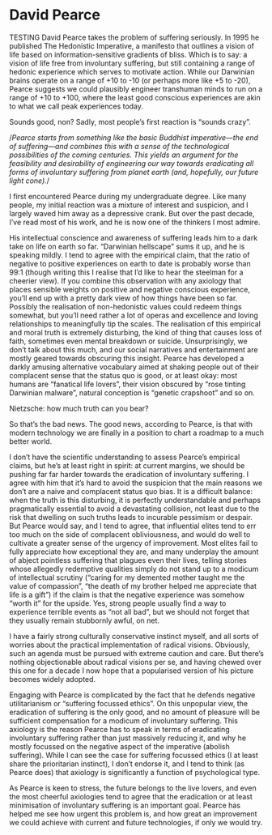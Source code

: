 # David Pearce
TESTING 	David Pearce takes the problem of suffering seriously. In 1995 he published The Hedonistic Imperative, a manifesto that outlines a vision of life based on information-sensitive gradients of bliss. Which is to say: a vision of life free from involuntary suffering, but still containing a range of hedonic experience which serves to motivate action. While our Darwinian brains operate on a range of +10 to -10 (or perhaps more like +5 to -20), Pearce suggests we could plausibly engineer transhuman minds to run on a range of +10 to +100, where the least good conscious experiences are akin to what we call peak experiences today.

Sounds good, non? Sadly, most people’s first reaction is “sounds crazy”.

/*Pearce starts from something like the basic Buddhist imperative—the end of suffering—and combines this with a sense of the technological possibilities of the coming centuries. This yields an argument for the feasibility and desirability of engineering our way towards eradicating all forms of involuntary suffering from planet earth (and, hopefully, our future light cone).*/

I first encountered Pearce during my undergraduate degree. Like many people, my initial reaction was a mixture of interest and suspicion, and I largely waved him away as a depressive crank. But over the past decade, I’ve read most of his work, and he is now one of the thinkers I most admire.

His intellectual conscience and awareness of suffering leads him to a dark take on life on earth so far. “Darwinian hellscape” sums it up, and he is speaking mildly. I tend to agree with the empirical claim, that the ratio of negative to positive experiences on earth to date is probably worse than 99:1 (though writing this I realise that I’d like to hear the steelman for a cheerier view). If you combine this observation with any axiology that places sensible weights on positive and negative conscious experience, you’ll end up with a pretty dark view of how things have been so far. Possibly the realisation of non-hedonistic values could redeem things somewhat, but you’ll need rather a lot of operas and excellence and loving relationships to meaningfully tip the scales. The realisation of this empirical and moral truth is extremely disturbing, the kind of thing that causes loss of faith, sometimes even mental breakdown or suicide. Unsurprisingly, we don’t talk about this much, and our social narratives and entertainment are mostly geared towards obscuring this insight. Pearce has developed a darkly amusing alternative vocabulary aimed at shaking people out of their complacent sense that the status quo is good, or at least okay: most humans are “fanatical life lovers”, their vision obscured by “rose tinting Darwinian malware”, natural conception is “genetic crapshoot” and so on.

Nietzsche: how much truth can you bear?

So that’s the bad news. The good news, according to Pearce, is that with modern technology we are finally in a position to chart a roadmap to a much better world. 

I don’t have the scientific understanding to assess Pearce’s empirical claims, but he’s at least right in spirit: at current margins, we should be pushing far far harder towards the eradication of involuntary suffering. I agree with him that it’s hard to avoid the suspicion that the main reasons we don’t are a naive and complacent status quo bias. It is a difficult balance: when the truth is this disturbing, it is perfectly understandable and perhaps pragmatically essential to avoid a devastating collision, not least due to the risk that dwelling on such truths leads to incurable pessimism or despair. But Pearce would say, and I tend to agree, that influential elites tend to err too much on the side of complacent obliviousness, and would do well to cultivate a greater sense of the urgency of improvement. Most elites fail to fully appreciate how exceptional they are, and many underplay the amount of abject pointless suffering that plagues even their lives, telling stories whose allegedly redemptive qualities simply do not stand up to a modicum of intellectual scrutiny (“caring for my demented mother taught me the value of compassion”, “the death of my brother helped me appreciate that life is a gift”) if the claim is that the negative experience was somehow “worth it” for the upside. Yes, strong people usually find a way to experience terrible events as “not all bad”, but we should not forget that they usually remain stubbornly awful, on net.

I have a fairly strong culturally conservative instinct myself, and all sorts of worries about the practical implementation of radical visions. Obviously, such an agenda must be pursued with extreme caution and care. But there’s nothing objectionable about radical visions per se, and having chewed over this one for a decade I now hope that a popularised version of his picture becomes widely adopted. 

Engaging with Pearce is complicated by the fact that he defends negative utilitarianism or “suffering focussed ethics”. On this unpopular view, the eradication of suffering is the only good, and no amount of pleasure will be sufficient compensation for a modicum of involuntary suffering. This axiology is the reason Pearce has to speak in terms of eradicating involuntary suffering rather than just massively reducing it, and why he mostly focussed on the negative aspect of the imperative (abolish suffering). While I can see the case for suffering focussed ethics (I at least share the prioritarian instinct), I don’t endorse it, and I tend to think (as Pearce does) that axiology is significantly a function of psychological type.

As Pearce is keen to stress, the future belongs to the live lovers, and even the most cheerful axiologies tend to agree that the eradication or at least minimisation of involuntary suffering is an important goal. Pearce has helped me see how urgent this problem is, and how great an improvement we could achieve with current and future technologies, if only we would try.

<!-- #web/people -->


<!--stackedit_data:
eyJoaXN0b3J5IjpbLTE5MTIzNDU4MDldfQ==
-->

<!-- {BearID:david-pearce.md} -->
